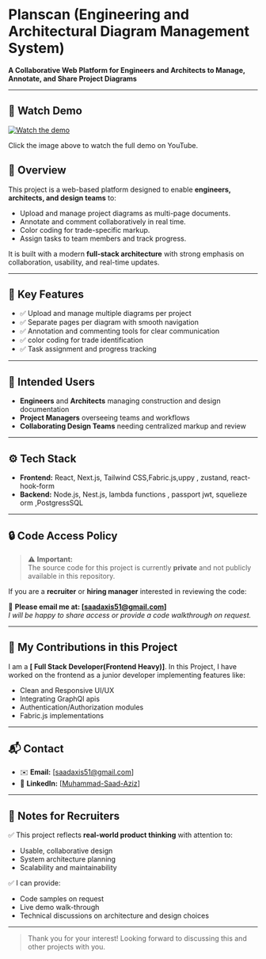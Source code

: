 # Planscan (Engineering and Architectural Diagram Management System)
**A Collaborative Web Platform for Engineers and Architects to Manage, Annotate, and Share Project Diagrams**

---
## 🎥 Watch Demo

[![Watch the demo](https://img.youtube.com/vi/ckgp1IVc_I8/hqdefault.jpg)](https://www.youtube.com/watch?v=ckgp1IVc_I8)

Click the image above to watch the full demo on YouTube.
## 🚀 Overview

This project is a web-based platform designed to enable **engineers, architects, and design teams** to:

- Upload and manage project diagrams as multi-page documents.
- Annotate and comment collaboratively in real time.
- Color coding for trade-specific markup.
- Assign tasks to team members and track progress.

It is built with a modern **full-stack architecture** with strong emphasis on collaboration, usability, and real-time updates.

---

## 🎯 Key Features

- ✅ Upload and manage multiple diagrams per project
- ✅ Separate pages per diagram with smooth navigation
- ✅ Annotation and commenting tools for clear communication
- ✅ color coding for trade identification
- ✅ Task assignment and progress tracking

---

## 👥 Intended Users

- **Engineers** and **Architects** managing construction and design documentation
- **Project Managers** overseeing teams and workflows
- **Collaborating Design Teams** needing centralized markup and review

---

## ⚙️ Tech Stack 

- **Frontend:** React, Next.js, Tailwind CSS,Fabric.js,uppy , zustand, react-hook-form
- **Backend:** Node.js, Nest.js, lambda functions , passport jwt, squelieze orm ,PostgressSQL 




---

## 🔒 Code Access Policy

> ⚠️ **Important:**  
> The source code for this project is currently **private** and not publicly available in this repository.  

If you are a **recruiter** or **hiring manager** interested in reviewing the code:

📧 **Please email me at: [saadaxis51@gmail.com]**  
*I will be happy to share access or provide a code walkthrough on request.*

---

## 💼 My Contributions in this Project

I am a **[ Full Stack Developer(Frontend Heavy)]**. In this Project, I have worked on the frontend as a junior developer implementing features like:

- Clean and Responsive UI/UX
- Integrating GraphQl apis
- Authentication/Authorization modules
- Fabric.js implementations

---

## 📬 Contact

- ✉️ **Email:** [saadaxis51@gmail.com]
- 💼 **LinkedIn:** [[Muhammad-Saad-Aziz](https://www.linkedin.com/in/maaliksaad/)]

---

## 📌 Notes for Recruiters

✅ This project reflects **real-world product thinking** with attention to:
- Usable, collaborative design
- System architecture planning
- Scalability and maintainability

✅ I can provide:
- Code samples on request
- Live demo walk-through
- Technical discussions on architecture and design choices

---

> Thank you for your interest! Looking forward to discussing this and other projects with you.
